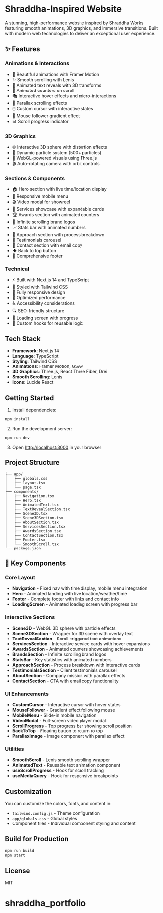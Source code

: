 # Shraddha-Inspired Website

A stunning, high-performance website inspired by Shraddha Works featuring smooth animations, 3D graphics, and immersive transitions. Built with modern web technologies to deliver an exceptional user experience.

## ✨ Features

### Animations & Interactions
- 🎨 Beautiful animations with Framer Motion
- ✨ Smooth scrolling with Lenis
- 💫 Animated text reveals with 3D transforms
- 🔢 Animated counters on scroll
- 🎭 Interactive hover effects and micro-interactions
- 🎯 Parallax scrolling effects
- 🖱️ Custom cursor with interactive states
- 🌊 Mouse follower gradient effect
- 📊 Scroll progress indicator

### 3D Graphics
- 🌐 Interactive 3D sphere with distortion effects
- 🎪 Dynamic particle system (500+ particles)
- 🔮 WebGL-powered visuals using Three.js
- 🎬 Auto-rotating camera with orbit controls

### Sections & Components
- 🏠 Hero section with live time/location display
- 📱 Responsive mobile menu
- 🎬 Video modal for showreel
- 🏢 Services showcase with expandable cards
- 🏆 Awards section with animated counters
- 🌟 Infinite scrolling brand logos
- 📈 Stats bar with animated numbers
- 🎯 Approach section with process breakdown
- 💬 Testimonials carousel
- 📧 Contact section with email copy
- ⬆️ Back to top button
- 📄 Comprehensive footer

### Technical
- ⚡ Built with Next.js 14 and TypeScript
- 🎨 Styled with Tailwind CSS
- 📱 Fully responsive design
- 🚀 Optimized performance
- ♿ Accessibility considerations
- 🔍 SEO-friendly structure
- 💾 Loading screen with progress
- 🎯 Custom hooks for reusable logic

## Tech Stack

- **Framework**: Next.js 14
- **Language**: TypeScript
- **Styling**: Tailwind CSS
- **Animations**: Framer Motion, GSAP
- **3D Graphics**: Three.js, React Three Fiber, Drei
- **Smooth Scrolling**: Lenis
- **Icons**: Lucide React

## Getting Started

1. Install dependencies:
```bash
npm install
```

2. Run the development server:
```bash
npm run dev
```

3. Open [http://localhost:3000](http://localhost:3000) in your browser

## Project Structure

```
├── app/
│   ├── globals.css
│   ├── layout.tsx
│   └── page.tsx
├── components/
│   ├── Navigation.tsx
│   ├── Hero.tsx
│   ├── AnimatedText.tsx
│   ├── TextRevealSection.tsx
│   ├── Scene3D.tsx
│   ├── Scene3DSection.tsx
│   ├── AboutSection.tsx
│   ├── ServicesSection.tsx
│   ├── AwardsSection.tsx
│   ├── ContactSection.tsx
│   ├── Footer.tsx
│   └── SmoothScroll.tsx
└── package.json
```

## 🎯 Key Components

### Core Layout
- **Navigation** - Fixed nav with time display, mobile menu integration
- **Hero** - Animated landing with live location/weather/time
- **Footer** - Complete footer with links and contact info
- **LoadingScreen** - Animated loading screen with progress bar

### Interactive Sections
- **Scene3D** - WebGL 3D sphere with particle effects
- **Scene3DSection** - Wrapper for 3D scene with overlay text
- **TextRevealSection** - Scroll-triggered text animations
- **ServicesSection** - Interactive service cards with hover expansions
- **AwardsSection** - Animated counters showcasing achievements
- **BrandsSection** - Infinite scrolling brand logos
- **StatsBar** - Key statistics with animated numbers
- **ApproachSection** - Process breakdown with interactive cards
- **TestimonialsSection** - Client testimonials carousel
- **AboutSection** - Company mission with parallax effects
- **ContactSection** - CTA with email copy functionality

### UI Enhancements
- **CustomCursor** - Interactive cursor with hover states
- **MouseFollower** - Gradient effect following mouse
- **MobileMenu** - Slide-in mobile navigation
- **VideoModal** - Full-screen video player modal
- **ScrollProgress** - Top progress bar showing scroll position
- **BackToTop** - Floating button to return to top
- **ParallaxImage** - Image component with parallax effect

### Utilities
- **SmoothScroll** - Lenis smooth scrolling wrapper
- **AnimatedText** - Reusable text animation component
- **useScrollProgress** - Hook for scroll tracking
- **useMediaQuery** - Hook for responsive breakpoints

## Customization

You can customize the colors, fonts, and content in:
- `tailwind.config.js` - Theme configuration
- `app/globals.css` - Global styles
- Component files - Individual component styling and content

## Build for Production

```bash
npm run build
npm start
```

## License

MIT

# shraddha_portfolio
